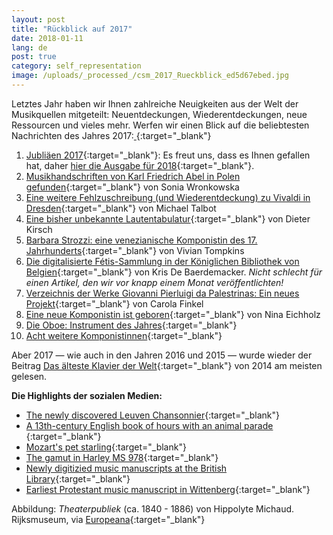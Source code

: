 ```yaml
---
layout: post
title: "Rückblick auf 2017"
date: 2018-01-11
lang: de
post: true
category: self_representation
image: /uploads/_processed_/csm_2017_Rueckblick_ed5d67ebed.jpg
---
```



Letztes Jahr haben wir Ihnen zahlreiche Neuigkeiten aus der Welt der Musikquellen mitgeteilt: Neuentdeckungen, Wiederentdeckungen, neue Ressourcen und vieles mehr. Werfen wir einen Blick auf die beliebtesten Nachrichten des Jahres 2017:[
](/self_representation/2017/01/10/musical-anniversaries-in-2017.html){:target="_blank"}

1. [Jubliäen 2017](http://www.rism.info/de/home/newsdetails/article/64/musical-anniversaries-in-2017.html){:target="_blank"}: Es freut uns, dass es Ihnen gefallen hat, daher [hier die Ausgabe für 2018](http://www.rism.info/de/home/newsdetails/article/2/musical-anniversaries-in-2018.html){:target="_blank"}.
2. [Musikhandschriften von Karl Friedrich Abel in Polen gefunden](http://www.rism.info/de/home/newsdetails/select/rediscovered/article/64/karl-friedrich-abel-manuscript-found-in-poland.html){:target="_blank"} von Sonia Wronkowska
3. [Eine weitere Fehlzuschreibung (und Wiederentdeckung) zu Vivaldi in Dresden](http://www.rism.info/de/home/newsdetails/select/rism_online_catalog/article/2/yet-another-misattributed-and-rediscovered-vivaldi-work-in-dresden.html){:target="_blank"} von Michael Talbot
4. [Eine bisher unbekannte Lautentabulatur](http://www.rism.info/de/home/newsdetails/article/64/a-previously-unknown-lute-tablature.html){:target="_blank"} von Dieter Kirsch
5. [Barbara Strozzi: eine venezianische Komponistin des 17. Jahrhunderts](http://www.rism.info/de/home/newsdetails/article/64/barbara-strozzi-a-woman-composer-in-17th-century-venice.html){:target="_blank"} von Vivian Tompkins
6. [Die digitalisierte Fétis-Sammlung in der Königlichen Bibliothek von Belgien](http://www.rism.info/de/home/newsdetails/article/2/the-digitized-fetis-collection-at-the-royal-library-of-belgium.html){:target="_blank"} von Kris De Baerdemacker. _Nicht schlecht für einen Artikel, den wir vor knapp einem Monat veröffentlichten!_
7. [Verzeichnis der Werke Giovanni Pierluigi da Palestrinas: Ein neues Projekt](http://www.rism.info/de/home/newsdetails/article/64/catalog-of-the-works-of-giovanni-pierluigi-da-palestrina-a-new-project.html){:target="_blank"} von Carola Finkel
8. [Eine neue Komponistin ist geboren](http://www.rism.info/de/home/newsdetails/article/64/a-new-woman-composer-is-born.html){:target="_blank"} von Nina Eichholz
9. [Die Oboe: Instrument des Jahres](http://www.rism.info/de/home/newsdetails/article/189/the-oboe-instrument-of-the-year.html){:target="_blank"}
10. [Acht weitere Komponistinnen](http://www.rism.info/de/home/newsdetails/article/64/eight-more-women-composers.html){:target="_blank"}

Aber 2017 — wie auch in den Jahren 2016 und 2015 — wurde wieder der Beitrag [Das älteste Klavier der Welt](http://www.rism.info/de/home/newsdetails/article/64/listen-to-the-worlds-oldest-piano.html){:target="_blank"} von 2014 am meisten gelesen.

**Die Highlights der sozialen Medien:**

- [The newly discovered Leuven Chansonnier](http://www.standaard.be/cnt/dmf20170424_02848707){:target="_blank"}
- [A 13th-century English book of hours with an animal parade
](http://publicdomainreview.org/collections/music-in-the-margins-the-funeral-of-reynard-the-fox-13th-century/){:target="_blank"}
- [Mozart's pet starling](http://www.wbur.org/hereandnow/2017/04/13/mozarts-starling){:target="_blank"}
- [The gamut in Harley MS 978](http://www.bl.uk/manuscripts/Viewer.aspx?ref=harley_ms_978_f014r){:target="_blank"}
- [Newly digitizied music manuscripts at the British Library](http://blogs.bl.uk/music/2017/07/digitised-music-manuscripts-summer-2017.html){:target="_blank"}
- [Earliest Protestant music manuscript in Wittenberg](https://www.ub.uni-leipzig.de/ueber-uns/pressemitteilungen/2017-10-05/){:target="_blank"}



Abbildung: _Theaterpubliek_ (ca. 1840 - 1886) von Hippolyte Michaud. Rijksmuseum, via [Europeana](http://europeana.eu/portal/record/90402/SK_A_1745.html){:target="_blank"}



<script type="text/javascript">var switchTo5x=true;</script><script type="text/javascript" src="http://w.sharethis.com/button/buttons.js"></script><script type="text/javascript">stLight.options({publisher: "9b601438-1ce1-49d8-bfd7-9cff5df54c17", doNotHash: false, doNotCopy: false, hashAddressBar: false});</script>